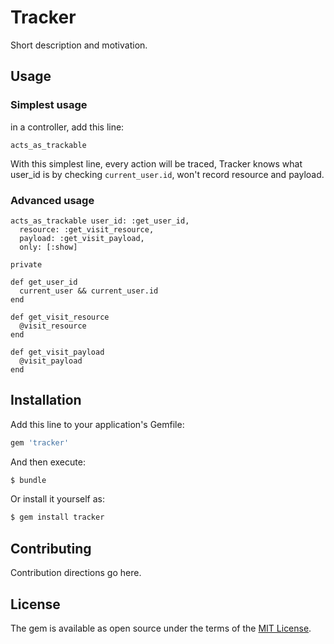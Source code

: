 # Tracker
Short description and motivation.

## Usage

### Simplest usage

in a controller, add this line:

    acts_as_trackable

With this simplest line, every action will be traced, Tracker knows what
user_id is by checking `current_user.id`, won't record resource and payload.

### Advanced usage

    acts_as_trackable user_id: :get_user_id,
      resource: :get_visit_resource,
      payload: :get_visit_payload,
      only: [:show]

    private

    def get_user_id
      current_user && current_user.id
    end

    def get_visit_resource
      @visit_resource
    end

    def get_visit_payload
      @visit_payload
    end

## Installation
Add this line to your application's Gemfile:

```ruby
gem 'tracker'
```

And then execute:
```bash
$ bundle
```

Or install it yourself as:
```bash
$ gem install tracker
```

## Contributing
Contribution directions go here.

## License
The gem is available as open source under the terms of the [MIT License](http://opensource.org/licenses/MIT).

